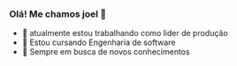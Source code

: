 ### Olá! Me chamos joel 👋


- 🔭 atualmente estou trabalhando como lider de produção
- 🌱 Estou cursando Engenharia de software
- 👯 Sempre em busca de novos conhecimentos

